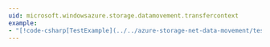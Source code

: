 ```yaml
---
uid: microsoft.windowsazure.storage.datamovement.transfercontext
example: 
- "[!code-csharp[TestExample](../../azure-storage-net-data-movement/test/DMLibTest/Cases/ProgressHandlerTest.cs#L65-L85 "This is the example title.")]"
---
```

